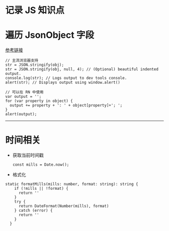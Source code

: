 # 记录 JS 知识点

# 遍历 JsonObject 字段
[参考链接](https://stackoverflow.com/questions/957537/how-can-i-display-a-javascript-object/957652#957652)
```
// 主流浏览器支持
str = JSON.stringify(obj);
str = JSON.stringify(obj, null, 4); // (Optional) beautiful indented output.
console.log(str); // Logs output to dev tools console.
alert(str); // Displays output using window.alert()
```

```
// 可以在 RN 中使用
var output = '';
for (var property in object) {
  output += property + ': ' + object[property]+'; ';
}
alert(output);
```

---

# 时间相关

- 获取当前时间戳 

  `const mills = Date.now();` 

- 格式化

```
static formatMills(mills: number, format: string): string {
    if (!mills || !format) {
      return ''
    }
    try {
      return DateFormat(Number(mills), format)
    } catch (error) {
      return ''
    }
  }
  ```

  